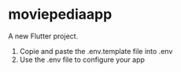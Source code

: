 # moviepediaapp

A new Flutter project.


1. Copie and paste the .env.template file into .env
2. Use the .env file to configure your app


